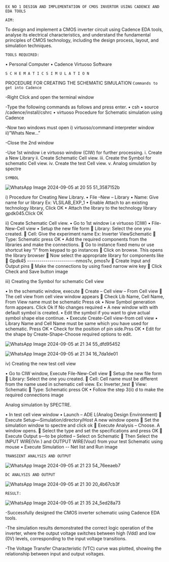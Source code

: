 `EX NO 1
DESIGN AND IMPLEMENTATION OF CMOS INVERTOR USING CADENCE AND EDA TOOLS`

`AIM:`

To design and implement a CMOS inverter circuit using Cadence EDA tools, analyse its electrical characteristics, and understand the fundamental principles of CMOS technology, including the design process, layout, and simulation techniques.

`TOOLS REQUIRED:`

• Personal Computer 
• Cadence Virtuoso Software

`S C H E M A T I C S I M U L A T I O N `

PROCEDURE FOR CREATING THE SCHEMATIC SIMULATION
`Commands to get into Cadence`

-Right Click and open the terminal window

-Type the following commands as follows and press enter. • csh • source /cadence/install/cshrc • virtuoso Procedure for Schematic simulation using Cadence

-Now two windows must open
i) virtuoso/command interpreter window 
ii)”Whats New…”

-Close the 2nd window

-Use 1st window i.e virtuoso window (CIW) for further processing.
i. Create a New Library
ii. Create Schematic Cell view. 
iii. Create the Symbol for schematic Cell view.
iv. Create the test Cell view.
v. Analog simulation by spectre

`SYMBOL`

![WhatsApp Image 2024-09-05 at 20 55 51_3587152b](https://github.com/user-attachments/assets/7ff96a52-8b43-4fe6-8648-33ab74a5d074)


i) Procedure for Creating New Library. 
• File –New – Library • Name: Give name for ur library Ex: VLSILAB_EXP_1
• Enable Attach to an existing technology library, Click OK
• Attach the library to the technology library gpdk045.Click OK 

ii) Create Schematic Cell view. • Go to 1st window i.e virtuoso (CIW) 
• File-New-Cell view 
• Setup the new file form  Library: Select the one you created.  Cell: Give the experiment name Ex: Inverter ViewSchematic  Type: Schematic press OK 
• Add the required components from the libraries and make the connections.  Go to instance fixed menu or use shortcut key “I” from keypad to go instances  Click on browse. This opens the library browser  Now select the appropriate library for components like  Gpdk45 ------------------------nmos1v, pmos1v  Create Input and Output pins  Make the connections by using fixed narrow wire key  Click Check and Save button image

iii) Creating the Symbol for schematic Cell view

• In the schematic window, execute  Create – Cell view – From Cell view  The cell view from cell view window appears  Check Lib Name, Cell Name, From View name must be schematic Press ok 
• Now Symbol generation form appears. Click Ok If No changes required 
• A new window with with default symbol is created.
• Edit the symbol if you want to give actual symbol shape else continue. 
• Execute Create-Cell view-from cell view • Library Name and Cell Name must be same which you have used for schematic. Press OK 
• Check for the position of pin side.Prss OK 
• Edit for the shape by Create-Shape-Choose required options to edit.

![WhatsApp Image 2024-09-05 at 21 34 55_dfd95452](https://github.com/user-attachments/assets/cddb1aea-dc45-42e5-b7b8-fba003961309)

![WhatsApp Image 2024-09-05 at 21 34 16_7da1de01](https://github.com/user-attachments/assets/44ef5925-af2f-42e9-a0b7-5a48f8f6e821)



iv) Creating the new test cell view

• Go to CIW window, Execute File-New-Cell view  Setup the new file form  Library: Select the one you created.  Cell: Cell name must be different from the name used in schematic cell view. Ex: Inverter_test  View: Schematic  Type: Schematic press OK
• Follow the step 3(ii) d to make the required connections image

Analog simulation by SPECTRE.

• In test cell view window 
• Launch – ADE L(Analog Design Environment)  Execute Setup—Simulation/directory/Host A new window opens  Set the simulation window to spectre and click ok  Execute Analysis – Choose. A window opens.  Select the type and set the specifications and press OK  Execute Output s—to be plotted – Select on Schematic  Then Select the INPUT WIRE(Vin ) and OUTPUT WIRE(Vout) from your test Schematic using mouse • Execute Simulation -- Net list and Run image

`TRANSIENT ANALYSIS AND OUTPUT`

![WhatsApp Image 2024-09-05 at 21 23 54_76eeaeb7](https://github.com/user-attachments/assets/162f6dff-0933-4d8a-9efb-fd1b881bfc1b)


`DC ANALYSIS AND OUTPUT`

![WhatsApp Image 2024-09-05 at 21 30 20_4b67cb3f](https://github.com/user-attachments/assets/a1eee438-5f2e-49d9-bd7f-eff463bc0317)



`RESULT:`

![WhatsApp Image 2024-09-05 at 21 35 24_5ed28a73](https://github.com/user-attachments/assets/ab64d9a3-aa0e-4ba1-aad3-086b61ec15ce)


-Successfully designed the CMOS inverter schematic using Cadence EDA tools.

-The simulation results demonstrated the correct logic operation of the inverter, where the output voltage switches between high (Vdd) and low (0V) levels, corresponding to the input voltage transitions.

-The Voltage Transfer Characteristic (VTC) curve was plotted, showing the relationship between input and output voltages.
